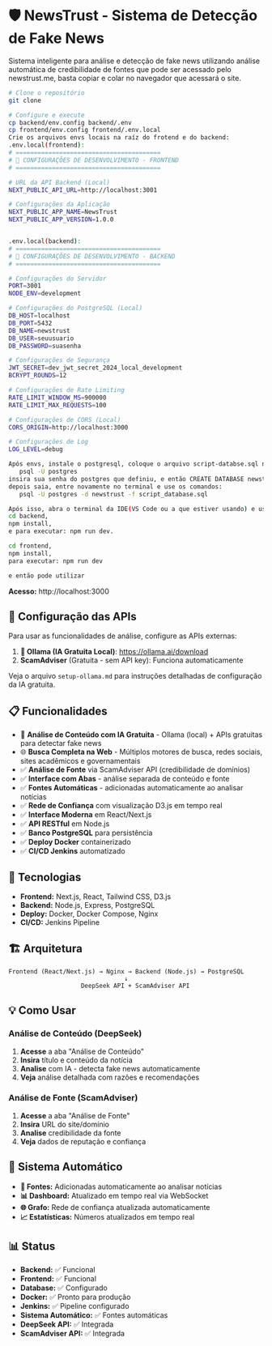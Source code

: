 # 🛡️ NewsTrust - Sistema de Detecção de Fake News

Sistema inteligente para análise e detecção de fake news utilizando análise automática de credibilidade de fontes que pode ser acessado pelo newstrust.me, basta copiar e colar no navegador que acessará o site.

```bash
# Clone o repositório
git clone

# Configure e execute
cp backend/env.config backend/.env
cp frontend/env.config frontend/.env.local
Crie os arquivos envs locais na raíz do frotend e do backend:
.env.local(frontend):
# ========================================
# 🚀 CONFIGURAÇÕES DE DESENVOLVIMENTO - FRONTEND
# ========================================

# URL da API Backend (Local)
NEXT_PUBLIC_API_URL=http://localhost:3001

# Configurações da Aplicação
NEXT_PUBLIC_APP_NAME=NewsTrust
NEXT_PUBLIC_APP_VERSION=1.0.0


.env.local(backend):
# ========================================
# 🚀 CONFIGURAÇÕES DE DESENVOLVIMENTO - BACKEND
# ========================================

# Configurações do Servidor
PORT=3001
NODE_ENV=development

# Configurações do PostgreSQL (Local)
DB_HOST=localhost
DB_PORT=5432
DB_NAME=newstrust
DB_USER=seuusuario
DB_PASSWORD=suasenha

# Configurações de Segurança
JWT_SECRET=dev_jwt_secret_2024_local_development
BCRYPT_ROUNDS=12

# Configurações de Rate Limiting
RATE_LIMIT_WINDOW_MS=900000
RATE_LIMIT_MAX_REQUESTS=100

# Configurações de CORS (Local)
CORS_ORIGIN=http://localhost:3000

# Configurações de Log
LOG_LEVEL=debug

Após envs, instale o postgresql, coloque o arquivo script-databse.sql na raíz do projeto em si, e conecte através do terminal da IDE:
   psql -U postgres
insira sua senha do postgres que definiu, e então CREATE DATABASE newstrust; 
depois saia, entre novamente no terminal e use os comandos:
   psql -U postgres -d newstrust -f script_database.sql

Após isso, abra o terminal da IDE(VS Code ou a que estiver usando) e use os seguintes comandos passo a passo:
cd backend,
npm install,
e para executar: npm run dev.

cd frontend,
npm install, 
para executar: npm run dev

e então pode utilizar 
```

**Acesso:** http://localhost:3000

## 🔧 Configuração das APIs

Para usar as funcionalidades de análise, configure as APIs externas:

1. **🤖 Ollama (IA Gratuita Local)**: https://ollama.ai/download
2. **ScamAdviser** (Gratuita - sem API key): Funciona automaticamente

Veja o arquivo `setup-ollama.md` para instruções detalhadas de configuração da IA gratuita.

## 📋 Funcionalidades

- 🤖 **Análise de Conteúdo com IA Gratuita** - Ollama (local) + APIs gratuitas para detectar fake news
- 🌐 **Busca Completa na Web** - Múltiplos motores de busca, redes sociais, sites acadêmicos e governamentais
- ✅ **Análise de Fonte** via ScamAdviser API (credibilidade de domínios)
- ✅ **Interface com Abas** - análise separada de conteúdo e fonte
- ✅ **Fontes Automáticas** - adicionadas automaticamente ao analisar notícias
- ✅ **Rede de Confiança** com visualização D3.js em tempo real
- ✅ **Interface Moderna** em React/Next.js
- ✅ **API RESTful** em Node.js
- ✅ **Banco PostgreSQL** para persistência
- ✅ **Deploy Docker** containerizado
- ✅ **CI/CD Jenkins** automatizado

## 🐳 Tecnologias

- **Frontend:** Next.js, React, Tailwind CSS, D3.js
- **Backend:** Node.js, Express, PostgreSQL
- **Deploy:** Docker, Docker Compose, Nginx
- **CI/CD:** Jenkins Pipeline

## 🏗️ Arquitetura

```
Frontend (React/Next.js) → Nginx → Backend (Node.js) → PostgreSQL
                                ↓
                    DeepSeek API + ScamAdviser API
```

## 💡 Como Usar

### Análise de Conteúdo (DeepSeek)
1. **Acesse** a aba "Análise de Conteúdo"
2. **Insira** título e conteúdo da notícia
3. **Analise** com IA - detecta fake news automaticamente
4. **Veja** análise detalhada com razões e recomendações

### Análise de Fonte (ScamAdviser)
1. **Acesse** a aba "Análise de Fonte"
2. **Insira** URL do site/domínio
3. **Analise** credibilidade da fonte
4. **Veja** dados de reputação e confiança

## 🔄 Sistema Automático

- **🔄 Fontes:** Adicionadas automaticamente ao analisar notícias
- **📊 Dashboard:** Atualizado em tempo real via WebSocket
- **🌐 Grafo:** Rede de confiança atualizada automaticamente
- **📈 Estatísticas:** Números atualizados em tempo real

## 📊 Status

- **Backend:** ✅ Funcional
- **Frontend:** ✅ Funcional  
- **Database:** ✅ Configurado
- **Docker:** ✅ Pronto para produção
- **Jenkins:** ✅ Pipeline configurado
- **Sistema Automático:** ✅ Fontes automáticas
- **DeepSeek API:** ✅ Integrada
- **ScamAdviser API:** ✅ Integrada

